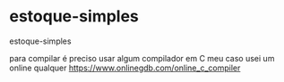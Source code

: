 # estoque-simples
estoque-simples

para compilar é preciso usar algum compilador em C
meu caso usei um online qualquer
https://www.onlinegdb.com/online_c_compiler